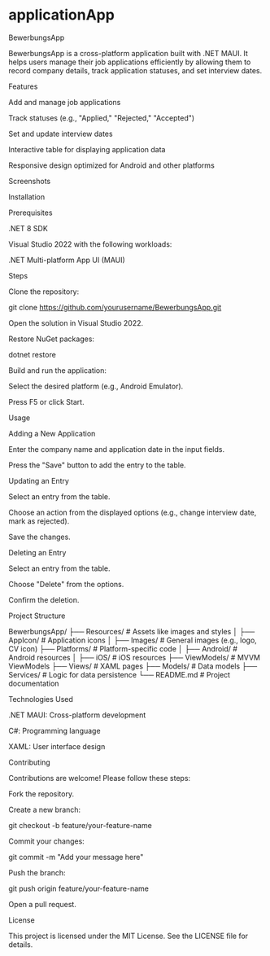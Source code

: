 # applicationApp
BewerbungsApp

BewerbungsApp is a cross-platform application built with .NET MAUI. It helps users manage their job applications efficiently by allowing them to record company details, track application statuses, and set interview dates.

Features

Add and manage job applications

Track statuses (e.g., "Applied," "Rejected," "Accepted")

Set and update interview dates

Interactive table for displaying application data

Responsive design optimized for Android and other platforms

Screenshots



Installation

Prerequisites

.NET 8 SDK

Visual Studio 2022 with the following workloads:

.NET Multi-platform App UI (MAUI)

Steps

Clone the repository:

git clone https://github.com/yourusername/BewerbungsApp.git

Open the solution in Visual Studio 2022.

Restore NuGet packages:

dotnet restore

Build and run the application:

Select the desired platform (e.g., Android Emulator).

Press F5 or click Start.

Usage

Adding a New Application

Enter the company name and application date in the input fields.

Press the "Save" button to add the entry to the table.

Updating an Entry

Select an entry from the table.

Choose an action from the displayed options (e.g., change interview date, mark as rejected).

Save the changes.

Deleting an Entry

Select an entry from the table.

Choose "Delete" from the options.

Confirm the deletion.

Project Structure

BewerbungsApp/
├── Resources/         # Assets like images and styles
│   ├── AppIcon/       # Application icons
│   ├── Images/        # General images (e.g., logo, CV icon)
├── Platforms/         # Platform-specific code
│   ├── Android/       # Android resources
│   ├── iOS/           # iOS resources
├── ViewModels/        # MVVM ViewModels
├── Views/             # XAML pages
├── Models/            # Data models
├── Services/          # Logic for data persistence
└── README.md          # Project documentation

Technologies Used

.NET MAUI: Cross-platform development

C#: Programming language

XAML: User interface design

Contributing

Contributions are welcome! Please follow these steps:

Fork the repository.

Create a new branch:

git checkout -b feature/your-feature-name

Commit your changes:

git commit -m "Add your message here"

Push the branch:

git push origin feature/your-feature-name

Open a pull request.

License

This project is licensed under the MIT License. See the LICENSE file for details.
